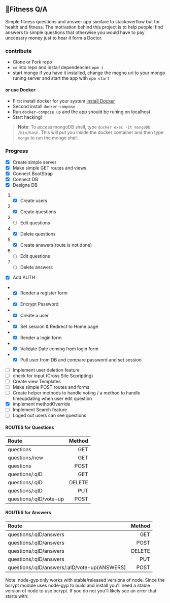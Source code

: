 ## 🌱Fitness Q/A

Simple fitness questions and answer app similare to stackoverflow but for health and fitness.
The motivation behind this project is to help peoplel find answers to simple questions that otherwise you would have to pay
unccessry money just to hear it form a Doctor.

### contribute
- Clone or Fork repo
- `cd` into repo and install dependencies `npm i`
- start mongo if you have it installed, change the mogno uri to your mongo runing server and start the app with `npm start`
#### or use Docker  
- First install docker for your system [install Docker](https://www.digitalocean.com/community/tutorials/how-to-install-and-use-docker-getting-started) 
- Second install `docker-compose`
- Run `docker-compose up` and the app should be runing on localhost  
- Start hacking!

> **Note**: To access mongoDB shell, type `docker exec -it mongoDB /bin/bash`. This will put you inside the docker container and then type `mongo` to run the mongo shell.

### Progress

- [x] Create simple server
- [x] Make simple GET routes and views
- [x] Connect BootStrap
- [x] Connect DB
- [x] Designe DB

1. - [x] Create users
2. - [x] Create questions
3. - [ ] Edit questions
4. - [X] Delete questions
5. - [X] Create answers(route is not done)
6. - [ ] Edit questions
7. - [ ] Delete answers

- [X] Add AUTH

* - [x] Render a register form
* - [x] Encrypt Password
* - [x] Create a user
* - [x] Set session & Redirect to Home page
* - [x] Render a login form
* - [x] Validate Date coming from login form
* - [x] Pull user from DB and compare password and set session

- [ ] Implement user deletion feature
- [ ] check for input (Cross Site Scpripting)
- [ ] Create view Templates
- [ ] Make simple POST routes and forms
- [ ] Create helper methods to handle voting / a method to handle timeupdating when user edit question
- [X] implement methodOverride
- [ ] Implement Search feature
- [ ] Loged out users can see questions

#### ROUTES for Questions

| Route          | Method |
| :------------- | -----: |
| questions      |    GET |
| questions/new  |    GET |
| questions      |   POST |
| questions/:qID |    GET |
| questions/:qID | DELETE |
| questions/:qID |    PUT |
| questions/:qID/vote-up  |   POST |


#### ROUTES for Answers

| Route                              | Method |
| :--------------------------------- | -----: |
| questions/:qID/answers             |   GET  |
| questions/:qID/answers             |   POST |
| questions/:qID/answers             | DELETE |
| questions/:qID/answers             |    PUT |
| questions/:qID/answers/:aID/vote-up(ANSWERS)   |   POST |


<!-- just Some ideas -->

Note: node-gyp only works with stable/released versions of node. Since the bcrypt module uses node-gyp to build and install you'll need a stable version of node to use bcrypt. If you do not you'll likely see an error that starts with:
